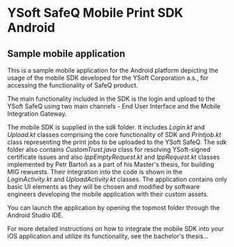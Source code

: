 # YSoft SafeQ Mobile Print SDK Android
## Sample mobile application
This is a sample mobile application for the Android platform depicting the usage of the mobile SDK developed for the YSoft Corporation a.s., for accessing the functionality of SafeQ product.

The main functionality included in the SDK is the login and upload to the YSoft SafeQ using two main channels - End User Interface and the Mobile Integration Gateway.

The mobile SDK is supplied in the *sdk* folder. It includes *Login.kt* and *Upload.kt* classes comprising the core functionality of SDK and *Printjob.kt* class representing the print jobs to be uploaded to the YSoft SafeQ. The *sdk* folder also contains *CustomTrust.java* class for resolving YSoft-signed certificate issues and also *IppEmptyRequest.kt* and *IppRequest.kt* classes implemented by Petr Bartoň as a part of his Master's thesis, for building MIG rewuests. Their integration into the code is shown in the *LoginActivity.kt* and *UploadActivity.kt* classes. The application contains only basic UI elements as they will be chosen and modified by software engineers developing the mobile application with their custom assets. 

You can launch the application by opening the topmost folder through the Android Studio IDE. 

For more detailed instructions on how to integrate the mobile SDK into your iOS application and utilize its functionality, see the bachelor's thesis... 
